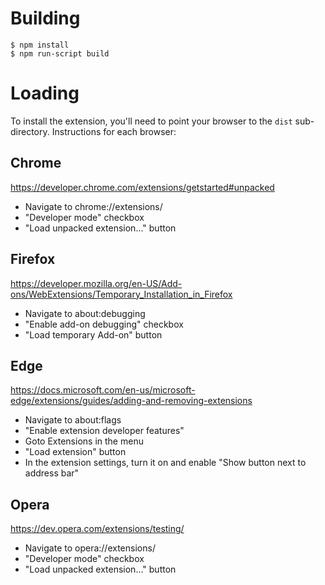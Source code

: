 # Building
```
$ npm install
$ npm run-script build
```

# Loading

To install the extension, you'll need to point your browser to the `dist` sub-directory.  Instructions for each browser:

## Chrome
https://developer.chrome.com/extensions/getstarted#unpacked

- Navigate to chrome://extensions/
- "Developer mode" checkbox
- "Load unpacked extension..." button

## Firefox
https://developer.mozilla.org/en-US/Add-ons/WebExtensions/Temporary_Installation_in_Firefox

- Navigate to about:debugging
- "Enable add-on debugging" checkbox
- "Load temporary Add-on" button

## Edge
https://docs.microsoft.com/en-us/microsoft-edge/extensions/guides/adding-and-removing-extensions

- Navigate to about:flags
- "Enable extension developer features"
- Goto Extensions in the menu
- "Load extension" button
- In the extension settings, turn it on and enable "Show button next to address bar"

## Opera
https://dev.opera.com/extensions/testing/

- Navigate to opera://extensions/
- "Developer mode" checkbox
- "Load unpacked extension..." button
